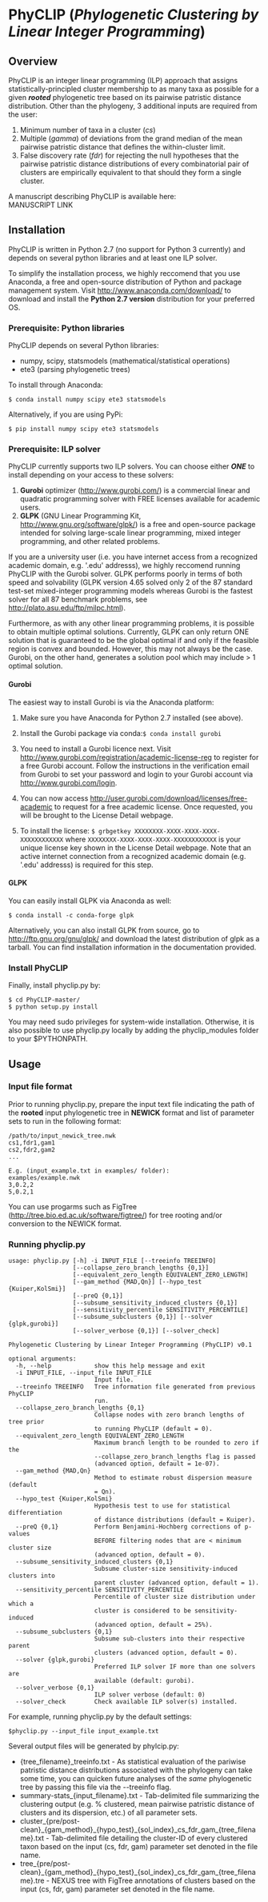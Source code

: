 # PhyCLIP (_Phylogenetic Clustering by Linear Integer Programming_)

## Overview

PhyCLIP is an integer linear programming (ILP) approach that assigns statistically-principled cluster membership to as many taxa as possible for a given **_rooted_** phylogenetic tree based on its pairwise patristic distance distribution. Other than the phylogeny, 3 additional inputs are required from the user: 
1. Minimum number of taxa in a cluster (_cs_)
2. Multiple (_gamma_) of deviations from the grand median of the mean pairwise patristic distance that defines the within-cluster limit.
3. False discovery rate (_fdr_) for rejecting the null hypotheses that the pairwise patristic distance distributions of every combinatorial pair of clusters are empirically equivalent to that should they form a single cluster.

A manuscript describing PhyCLIP is available here:  
MANUSCRIPT LINK

## Installation
PhyCLIP is written in Python 2.7 (no support for Python 3 currently) and depends on several python libraries and at least one ILP solver. 

To simplify the installation process, we highly reccomend that you use Anaconda, a free and open-source distribution of Python and package management system. Visit http://www.anaconda.com/download/ to download and install the **Python 2.7 version** distribution for your preferred OS. 

### Prerequisite: Python libraries    

PhyCLIP depends on several Python libraries: 
* numpy, scipy, statsmodels  (mathematical/statistical operations)
* ete3 (parsing phylogenetic trees) 

To install through Anaconda: 
```
$ conda install numpy scipy ete3 statsmodels
```

Alternatively, if you are using PyPi:
```
$ pip install numpy scipy ete3 statsmodels
```

### Prerequisite: ILP solver 
PhyCLIP currently supports two ILP solvers. You can choose either **_ONE_** to install depending on your access to these solvers: 

1. **Gurobi** optimizer (http://www.gurobi.com/) is a commercial linear and quadratic programming solver with FREE licenses available for academic users.
2. **GLPK** (GNU Linear Programming Kit, http://www.gnu.org/software/glpk/) is a free and open-source package intended for solving large-scale linear programming, mixed integer programming, and other related problems.

If you are a university user (i.e. you have internet access from a recognized academic domain, e.g. '.edu' addresss), we highly reccomend running PhyCLIP with the Gurobi solver. GLPK performs poorly in terms of both speed and solvability (GLPK version 4.65 solved only 2 of the 87 standard test-set mixed-integer programming models whereas Gurobi is the fastest solver for all 87 benchmark problems, see http://plato.asu.edu/ftp/milpc.html). 

Furthermore, as with any other linear programming problems, it is possible to obtain multiple optimal solutions. Currently, GLPK can only return ONE solution that is guaranteed to be the global optimal if and only if the feasible region is convex and bounded. However, this may not always be the case. Gurobi, on the other hand, generates a solution pool which may include > 1 optimal solution.


#### Gurobi
The easiest way to install Gurobi is via the Anaconda platform:

1. Make sure you have Anaconda for Python 2.7 installed (see above). 

2. Install the Gurobi package via conda:```$ conda install gurobi```

3. You need to install a Gurobi licence next. Visit http://www.gurobi.com/registration/academic-license-reg to register for a free Gurobi account. Follow the instructions in the verification email from Gurobi to set your password and login to your Gurobi account via http://www.gurobi.com/login. 

4. You can now access http://user.gurobi.com/download/licenses/free-academic to request for a free academic license. Once requested, you will be brought to the License Detail webpage.

5. To install the license:  ```$ grbgetkey XXXXXXXX-XXXX-XXXX-XXXX-XXXXXXXXXXXX``` where ```XXXXXXXX-XXXX-XXXX-XXXX-XXXXXXXXXXXX``` is your unique license key shown in the License Detail webpage. Note that an active internet connection from a recognized academic domain (e.g. '.edu' addresss) is required for this step. 

#### GLPK

You can easily install GLPK via Anaconda as well: 
```
$ conda install -c conda-forge glpk
```

Alternatively, you can also install GLPK from source, go to http://ftp.gnu.org/gnu/glpk/ and download the latest distribution of glpk as a tarball. You can find installation information in the documentation provided.


### Install PhyCLIP 

Finally, install phyclip.py by: 
```
$ cd PhyCLIP-master/ 
$ python setup.py install
```
You may need sudo privileges for system-wide installation. Otherwise, it is also possible to use phyclip.py locally by adding the phyclip_modules folder to your $PYTHONPATH.

## Usage 

### Input file format
Prior to running phyclip.py, prepare the input text file indicating the path of the **rooted** input phylogenetic tree in **NEWICK** format and list of parameter sets to run in the following format: 
```
/path/to/input_newick_tree.nwk
cs1,fdr1,gam1
cs2,fdr2,gam2
...

E.g. (input_example.txt in examples/ folder): 
examples/example.nwk
3,0.2,2
5,0.2,1
```

You can use progarms such as FigTree (http://tree.bio.ed.ac.uk/software/figtree/) for tree rooting and/or conversion to the NEWICK format.

### Running phyclip.py

```
usage: phyclip.py [-h] -i INPUT_FILE [--treeinfo TREEINFO]
                  [--collapse_zero_branch_lengths {0,1}]
                  [--equivalent_zero_length EQUIVALENT_ZERO_LENGTH]
                  [--gam_method {MAD,Qn}] [--hypo_test {Kuiper,KolSmi}]
                  [--preQ {0,1}]
                  [--subsume_sensitivity_induced_clusters {0,1}]
                  [--sensitivity_percentile SENSITIVITY_PERCENTILE]
                  [--subsume_subclusters {0,1}] [--solver {glpk,gurobi}]
                  [--solver_verbose {0,1}] [--solver_check]

Phylogenetic Clustering by Linear Integer Programming (PhyCLIP) v0.1

optional arguments:
  -h, --help            show this help message and exit
  -i INPUT_FILE, --input_file INPUT_FILE
                        Input file.
  --treeinfo TREEINFO   Tree information file generated from previous PhyCLIP
                        run.
  --collapse_zero_branch_lengths {0,1}
                        Collapse nodes with zero branch lengths of tree prior
                        to running PhyCLIP (default = 0).
  --equivalent_zero_length EQUIVALENT_ZERO_LENGTH
                        Maximum branch length to be rounded to zero if the
                        --collapse_zero_branch_lengths flag is passed
                        (advanced option, default = 1e-07).
  --gam_method {MAD,Qn}
                        Method to estimate robust dispersion measure (default
                        = Qn).
  --hypo_test {Kuiper,KolSmi}
                        Hypothesis test to use for statistical differentiation
                        of distance distributions (default = Kuiper).
  --preQ {0,1}          Perform Benjamini-Hochberg corrections of p-values
                        BEFORE filtering nodes that are < minimum cluster size
                        (advanced option, default = 0).
  --subsume_sensitivity_induced_clusters {0,1}
                        Subsume cluster-size sensitivity-induced clusters into
                        parent cluster (advanced option, default = 1).
  --sensitivity_percentile SENSITIVITY_PERCENTILE
                        Percentile of cluster size distribution under which a
                        cluster is considered to be sensitivity-induced
                        (advanced option, default = 25%).
  --subsume_subclusters {0,1}
                        Subsume sub-clusters into their respective parent
                        clusters (advanced option, default = 0).
  --solver {glpk,gurobi}
                        Preferred ILP solver IF more than one solvers are
                        available (default: gurobi).
  --solver_verbose {0,1}
                        ILP solver verbose (default: 0)
  --solver_check        Check available ILP solver(s) installed.

```

For example, running phyclip.py by the default settings: 
```
$phyclip.py --input_file input_example.txt
```

Several output files will be generated by phylcip.py: 
* {tree_filename}\_treeinfo.txt - As statistical evaluation of the pariwise patristic distance distributions associated with the phylogeny can take some time, you can quicken future analyses of the _same_ phylogenetic tree by passing this file via the --treeinfo flag. 
* summary-stats_{input_filename}.txt - Tab-delimited file summarizing the clustering output (e.g. % clustered, mean pairwise patristic distance of clusters and its dispersion, etc.) of all parameter sets.
* cluster\_{pre/post-clean}\_{gam\_method}\_{hypo\_test}\_{sol\_index}_cs\_fdr\_gam\_{tree_filename}.txt - Tab-delimited file detailing the cluster-ID of every clustered taxon based on the input (cs, fdr, gam) parameter set denoted in the file name.
* tree\_{pre/post-clean}\_{gam\_method}\_{hypo\_test}\_{sol\_index}\_cs\_fdr\_gam\_{tree_filename}.tre - NEXUS tree with FigTree annotations of clusters based on the input (cs, fdr, gam) parameter set denoted in the file name.
